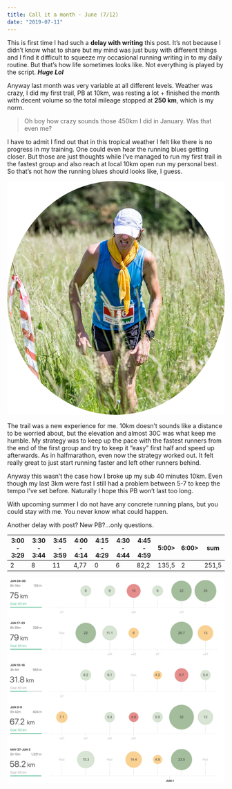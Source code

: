 ```yaml
---
title: Call it a month - June (7/12)
date: "2019-07-11"
---
```

This is first time I had such a **delay with writing** this post. It’s not because I didn’t know what to share but my mind was just busy with different things and I find it difficult to squeeze my occasional running writing in to my daily routine. But that’s how life sometimes looks like. Not everything is played by the script. ***Huge Lol***

Anyway last month was very variable at all different levels. Weather was crazy, I did my first trail, PB at 10km, was resting a lot + finished the month with decent volume so the total mileage stopped at **250 km**, which is my norm.

>Oh boy how crazy sounds those 450km I did in January. Was that even me?

I have to admit I find out that in this tropical weather I felt like there is no progress in my training. One could even hear the running blues getting closer. But those are just thoughts while I’ve managed to run my first trail in the fastest group and also reach at local 10km open run my personal best. So that’s not how the running blues should looks like, I guess. 

![trail](trail.png)

The trail was a new experience for me. 10km doesn’t sounds like a distance to be worried about, but the elevation and almost 30C was what keep me humble. My strategy was to keep up the pace with the fastest runners from the end of the first group and try to keep it “easy” first half and speed up afterwards. As in halfmarathon, even now the strategy worked out. It felt really great to just start running faster and left other runners behind. 

Anyway this wasn’t the case how I broke up my sub 40 minutes 10km. Even though my last 3km were fast I still had a problem between 5-7 to keep the tempo I’ve set before. Naturally I hope this PB won’t last too long.

With upcoming summer I do not have any concrete running plans, but you could stay with me. You never know what could happen.

Another delay with post? New PB?...only questions. 

 3:00 - 3:29 | 3:30 - 3:44 | 3:45 - 3:59 | 4:00 - 4:14 | 4:15 - 4:29 | 4:30 - 4:44 | 4:45 - 4:59 | 5:00> | 6:00> | sum   |
|-------------|-------------|-------------|-------------|-------------|-------------|-------------|-------|-------|-------|
|2            | 8          | 11          | 4,77          | 0           | 6          | 82,2       | 135,5 | 2 | 251,5 |

![June](june.png)
